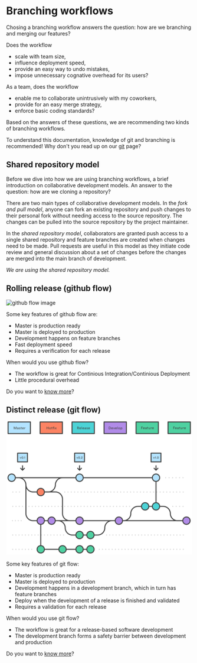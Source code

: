 # Branching workflows

Chosing a branching workflow answers the question: how are we branching and merging our features?

Does the workflow 

- scale with team size,
- influence deployment speed,
- provide an easy way to undo mistakes,
- impose unnecessary cognative overhead for its users?

As a team, does the workflow 

- enable me to collaborate unintrusively with my coworkers,
- provide for an easy merge strategy,
- enforce basic coding standards?

Based on the answers of these questions, we are recommending two kinds of branching workflows.

To understand this documentation, knowledge of git and branching is recommended! Why don't you read up on our [git][git] page?

## Shared repository model

Before we dive into how we are using branching workflows, a brief introduction on collaborative development models. An answer to the question: how are we cloning a repository?

There are two main types of collaborative development models. In the _fork and pull model_, anyone can fork an existing repository and push changes to their personal fork without needing access to the source repository. The changes can be pulled into the source repository by the project maintainer. 

In the _shared repository model_, collaborators are granted push access to a single shared repository and feature branches are created when changes need to be made. Pull requests are useful in this model as they initiate code review and general discussion about a set of changes before the changes are merged into the main branch of development.

*We are using the shared repository model.*

## Rolling release (github flow)

![github flow image][githubflow-image]

Some key features of github flow are:

- Master is production ready
- Master is deployed to production
- Development happens on feature branches
- Fast deployment speed
- Requires a verification for each release

When would you use github flow?

- The workflow is great for Continious Integration/Continious Deployment
- Little procedural overhead

Do you want to [know more][githubflow]?

## Distinct release (git flow)

![gitflow-image][gitflow-image]

Some key features of git flow:

- Master is production ready
- Master is deployed to production
- Development happens in a development branch, which in turn has feature branches
- Deploy when the development of a release is finished and validated
- Requires a validation for each release

When would you use git flow?

- The workflow is great for a release-based software development
- The development branch forms a safety barrier between development and production

Do you want to [know more][gitflow]?

[git]: ../../git/
[gitflow]: gitflow.md
[githubflow]: githubflow.md
[githubflow-image]: createbranch.png
[gitflow-image]: 05.svg
